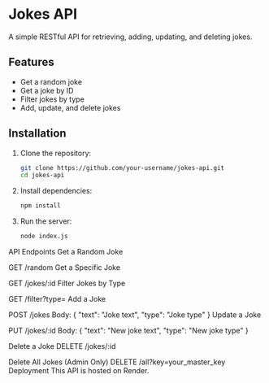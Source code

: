 # Jokes API

A simple RESTful API for retrieving, adding, updating, and deleting jokes.

## Features
- Get a random joke
- Get a joke by ID
- Filter jokes by type
- Add, update, and delete jokes

## Installation

1. Clone the repository:
   ```bash
   git clone https://github.com/your-username/jokes-api.git
   cd jokes-api
2. Install dependencies:
   ```bash
   npm install
    ```

3. Run the server:

    ```bash
   node index.js

    ```

API Endpoints
Get a Random Joke


GET /random
Get a Specific Joke

GET /jokes/:id
Filter Jokes by Type

GET /filter?type=<jokeType>
Add a Joke

POST /jokes
Body: { "text": "Joke text", "type": "Joke type" }
Update a Joke



PUT /jokes/:id
Body: { "text": "New joke text", "type": "New joke type" }


Delete a Joke
DELETE /jokes/:id


Delete All Jokes (Admin Only)
DELETE /all?key=your_master_key
Deployment
This API is hosted on Render.

